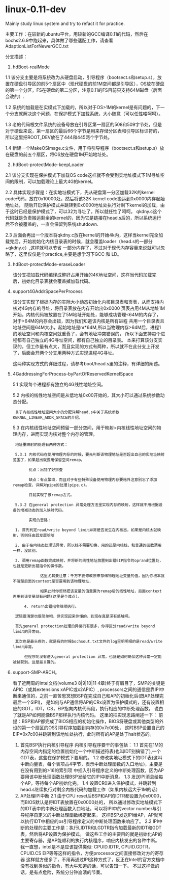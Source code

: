 # linux-0.11-dev
Mainly study linux system and try to refact it for practice.

主要工作：在较新的ubuntu平台，用较新的GCC编译0.11的代码，然后在bochs2.6.9中跑起来，具体做了哪些适配工作，请查看AdaptionListForNewerGCC.txt

分支描述：

1. hdBoot-realMode

1.1 该分支主要是将系统改为从硬盘启动，引导程序（bootsect.s和setup.s），放置在硬盘引导区的前5个扇区中（现代硬盘的前1M空间都是引导区），OS放在硬盘的第一个分区，FS在硬盘的第二分区，注意0.11的FS目前只支持64M磁盘（后面会改的）.

1.2 系统的加载是在实模式下加载的，所以对于OS>1M的kernel是有问题的，下一个分支就解决这个问题，在保护模式下加载系统，大小随意（可以任性喽呵呵）。

1.3 老的代码根文件系统的设备号放在引导区第一扇区的508和509字节处，但是对于硬盘来说，第一扇区的最后66个字节是用来存储分区表和引导区标识符的，所以这里把ROOT_DEV放在了444和445两个字节处。

1.4 新建一个MakeOSImage.c文件，用于将引导程序（bootsect.s和setup.s）放在硬盘的前五个扇区，将OS放在硬盘1M开始地址处。

2. hdBoot-protectMode-keepLoader

2.1 该分支实现在保护模式下加载OS code这样就不会受到实地址模式下1M寻址空间的限制，可以加载理论上最大4G的kernel。

2.2 具体实现步骤是：在实地址模式下，先从硬盘第一分区加载32K的kernel code代码，放在0x10000处，然后将该32K kernel code搬运到0x0000内存起始地址处，
    随后开启保护模式并跳转到0x0000地址处执行对剩下kernel的加载，由于这时已经是保护模式了，可以32为寻址了，所以就任性了呵呵。
    qkdny.c这个代码就是负责搬运剩余的kernel的，因为它是链接在head.s后的，所以系统运行后不会被覆盖的，一直会保留到系统shutdown.

2.3 后面会再出一个版本将qkdny.c放在kernel的开始4k内，这样当kernel完全加载完后，开始初始化内核目录表的时候，就会覆盖loader（head.s的一部分+qkdny.c）,这样就可以节省
    一部分内存了，不过对于现代内存容量来说就可以忽略了，这里仅仅是个practice,主要是想学习下GCC 和 LD。
    
3. hdBoot-protectMode-eraseLoader

   该分支把加载代码编译成整好占用开始的4K地址空间，这样当代码加载完后，初始化目录表就会覆盖掉加载代码。

4. support4GAddrSpacePerProcess

   该分支实现了根据内存的实际大小动态初始化内核目录表和页表，从而支持内核对4G内存的寻址，将目录表放在内存开始出0x0000
   页表占用4M从地址1M开始，内核代码被放置在了5M地址开始处，能够成功管理<64M的内存了，对于>64M的内存会出错，因为我们知道该内核是所有进程
   共用一个目录表且地址空间是64M大小，起始地址是nr*64M,所以当物理内存>64M后，进程1的地址空间和内核空间就重叠了，会有地址冲突错误的，
   所以下面支持每个进程都有自己独立的4G寻址空间，都有自己独立的目录表。
   本来打算该分支实现的，但工作量有点大，而且实现的方式有两种，所以就不在此分支上开发了，后面会开两个分支用两种方式实现进程4G寻址。
   
   这两种实现方式的详细过程，请参考boot/head.s里的注释，有详细的阐述。
   
5. 4GaddressingForProcess-byPartOfReservedKernelSpace

    5.1 实现每个进程都有独立的4G线性地址空间。
    
    5.2 内核的线性地址空间是从低地址0x00开始的，其大小可以通过系统参数动态分配。
    
        关于内核线性地址空间大小的分配详解head.s中关于系统参数KERNEL_LINEAR_ADDR_SPACE的介绍。
	
    5.3 在内核线性地址空间预留一部分空间，用于映射>内核线性地址空间的物理内存，进而实现内核对整个内存的管理。
    
        地址重映射的处理有两种方式：
	
        5.3.1 内核代码在使用物理内存的时候，要先判断该物理地址是否超出自己的实地址映射范围了，如果超出就要用保留空间remap。
	
              优点：出错了好排查
	      
              缺点：有点繁琐，而且对于有些特殊设备使用物理内存要格外注意别忘了添加remap检查，详解对pipe的处理(pipe.c)。
	      
              目前实现了该remap方式。
	      
        5.3.2 在general protection 异常处理方法里实现内存的映射，这样就不用根据设备的增减动态的加入映射代码。
	
              实现的思路：
	      
		1. 首先判定read/write beyond limit异常是否发生在内核态，如果是内核太就映射，否则任由其发展哈哈
				 
		2. 由于在内核态处理该异常，所以栈不需要切换，用的还是内核栈，和普通的函数调用一样，没区别。
				 
		3. 调用remap函数完成映射，并将新的线性地址放置到出错EIP指令的oprand位置处，也就是更新出错指令的操作数。
				 
                   这里尤其要注意：千万不要修改原来存储物理地址变量的值，因为你根本就不清楚后面的context是否要用到该物理地址，
		    
                   如果此时你贸然把该变量的值重置为remap后的线性地址，后面context再用到该变量就有问题(这里是个难点)。    
		    
	        4. return出错指令继续执行。
				 
		逻辑很清楚也很简单吧，但实现起来你懂的，到现在真是深有感触啊。
				 
		首先general protection处理的异常码有很多，你得区分read/write beyond limit的异常码。
				 
		其次也是最头疼的，就是有的时候bochsout.txt文件的log里明明报的是read/write limit异常，
				 
	        但程序呢没有进入general protection 异常，也就是如何确保这种异常一定能被捕获到，这是最关键的。
		
6.  support-SMP-ARCH。

    看了近两周的Intel文档(volume3 8|9|10|11 4章)终于有眉目了，SMP的关键是APIC（或其extensions xAPIC或x2APIC）,
    processors之间的通信是靠IPI中断来通信的，之前一直苦思冥想BSP在完成自己和AP的初始化后(既AP处理完最后一个SIPI)，
    是如何与AP通信将AP的CRx设置为保护模式的，还有设置相应的GDT，IDT，CS，EIP指向内核代码段，执行相应的中断处理函数，
    说白了就是AP如何能像BSP那样执行内核代码。
    这里的把实现思路阐述一下：
    前提：BSP和AP都完成了BIOS相应的初始化操作，BIOS将硬盘或其他类型的外设的第一个扇区的OS引导程序加载到内存的0x7c00处，
    这时BSP设置自己的EIP=0x7c00并跳转到该地址处执行，此时所有的AP是处于halt状态的。
    1. 首先BSP执行内核引导程序
       内核引导程序要干的事包括：
       1.1 首先在1M的内存空间内指定的位置初始化一个中断描述符表(也叫IDT别搞错了),一个GDT表，这些在保护模式下要用的。
       1.2 修改实地址模式下的IDT表(这叫中断向量表，每个表项占4字节，表示中断处理函数的入口地址)，主要是在没有用到的>16的索引项
           中插入引导程序定义的中断处理函数，因为AP要用该中断处理函数处理BSP发给它的IPI中断消息。
       1.3 发送IPI消息给每个AP，等待每个AP初始化完。
       1.4 设置CR0进入保护模式，并跳转到head.s继续执行对剩余内核代码的加载工作（如果内核远大于1M的话）
    2. AP处理IPI中断
       2.1 由于CPU reset后BSP和AP的IDTR都设置为0x0000，而BIOS默认是将IDT表放置在0x0000处的，
           所以通过修改实地址模式下的IDT表中的中断处理函数入口地址，可以将IPI中的vector number与引导程序自定义的中断处理函数绑定起来，
           这样BSP发送IPI给AP，AP就可以执行IDT中相应的os引导程序定义的中断处理函数来响应了。
       2.2 IPI中断的处理的主要工作是：执行LIDTR和LGDTR指令加载最新的IDT和GDT表，然后将AP设置为保护模式。
    做这些工作的主要目的就是初始化AP的主要寄存器，是AP能顺利的执行内核程序，响应内核发出的各种中断。
    我一直想，intel是不是应该提供类似: CPUID.IDTR, CPUID.GDTR， CPUID.CS EIP等等这样的指令，方便processor之间直接修改对方的寄存器
    这样就方便多了，不用再通过IPI这种方式了，反正在Intel的官方文档中没有找到类似的指令，有大牛知道的话，可以告知一下。
    不过这样做的话，是有点危险，系统分分钟崩溃的节奏。
           
				 
   






